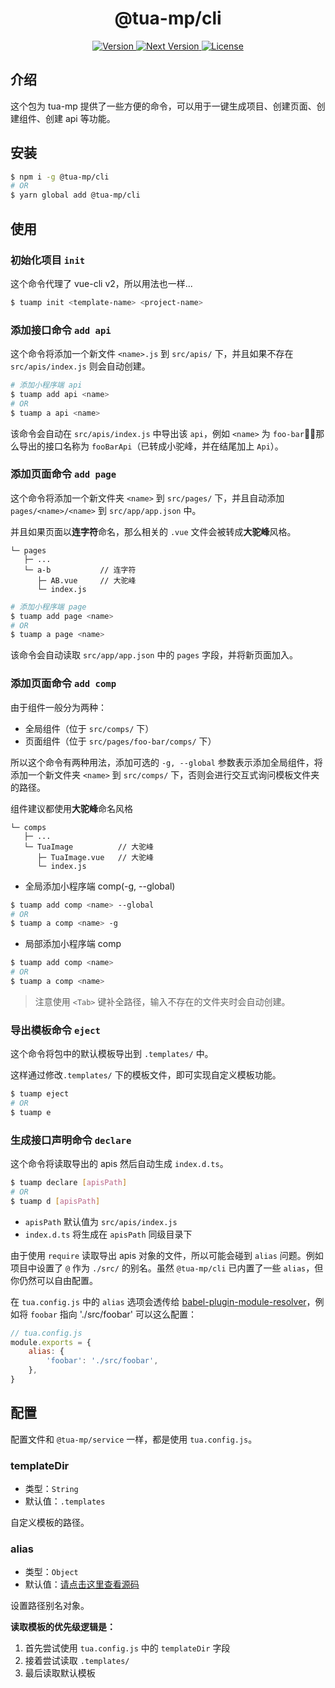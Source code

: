 <h1 align="center">@tua-mp/cli</h1>

<p align="center">
    <a href="https://www.npmjs.com/package/@tua-mp/cli">
        <img src="https://img.shields.io/npm/v/@tua-mp/cli.svg" alt="Version">
        <img src="https://img.shields.io/npm/v/@tua-mp/cli/next.svg" alt="Next Version">
        <img src="https://img.shields.io/npm/l/@tua-mp/cli.svg" alt="License">
    </a>
</p>

## 介绍
这个包为 tua-mp 提供了一些方便的命令，可以用于一键生成项目、创建页面、创建组件、创建 api 等功能。

## 安装

```bash
$ npm i -g @tua-mp/cli
# OR
$ yarn global add @tua-mp/cli
```

## 使用
### 初始化项目 `init`
这个命令代理了 vue-cli v2，所以用法也一样...

```bash
$ tuamp init <template-name> <project-name>
```

### 添加接口命令 `add api`
这个命令将添加一个新文件 `<name>.js` 到 `src/apis/` 下，并且如果不存在 `src/apis/index.js` 则会自动创建。

```bash
# 添加小程序端 api
$ tuamp add api <name>
# OR
$ tuamp a api <name>
```

该命令会自动在 `src/apis/index.js` 中导出该 `api`，例如 `<name>` 为 `foo-bar`，那么导出的接口名称为 `fooBarApi`（已转成小驼峰，并在结尾加上 `Api`）。

### 添加页面命令 `add page`
这个命令将添加一个新文件夹 `<name>` 到 `src/pages/` 下，并且自动添加 `pages/<name>/<name>` 到 `src/app/app.json` 中。

并且如果页面以**连字符**命名，那么相关的 `.vue` 文件会被转成**大驼峰**风格。

```
└─ pages
   ├─ ...
   └─ a-b           // 连字符
      ├─ AB.vue     // 大驼峰
      └─ index.js
```

```bash
# 添加小程序端 page
$ tuamp add page <name>
# OR
$ tuamp a page <name>
```

该命令会自动读取 `src/app/app.json` 中的 `pages` 字段，并将新页面加入。

### 添加页面命令 `add comp`
由于组件一般分为两种：

* 全局组件（位于 `src/comps/` 下）
* 页面组件（位于 `src/pages/foo-bar/comps/` 下）

所以这个命令有两种用法，添加可选的 `-g, --global` 参数表示添加全局组件，将添加一个新文件夹 `<name>` 到 `src/comps/` 下，否则会进行交互式询问模板文件夹的路径。

组件建议都使用**大驼峰**命名风格

```
└─ comps
   ├─ ...
   └─ TuaImage          // 大驼峰
      ├─ TuaImage.vue   // 大驼峰
      └─ index.js
```

* 全局添加小程序端 comp(-g, --global)

```bash
$ tuamp add comp <name> --global
# OR
$ tuamp a comp <name> -g
```

* 局部添加小程序端 comp

```bash
$ tuamp add comp <name>
# OR
$ tuamp a comp <name>
```

> 注意使用 `<Tab>` 键补全路径，输入不存在的文件夹时会自动创建。

### 导出模板命令 `eject` <Badge text="0.3.0+"/>
这个命令将包中的默认模板导出到 `.templates/` 中。

这样通过修改`.templates/` 下的模板文件，即可实现自定义模板功能。

```bash
$ tuamp eject
# OR
$ tuamp e
```

### 生成接口声明命令 `declare` <Badge text="0.4.0+"/>
这个命令将读取导出的 apis 然后自动生成 `index.d.ts`。

```bash
$ tuamp declare [apisPath]
# OR
$ tuamp d [apisPath]
```

* `apisPath` 默认值为 `src/apis/index.js`
* `index.d.ts` 将生成在 `apisPath` 同级目录下

由于使用 `require` 读取导出 apis 对象的文件，所以可能会碰到 `alias` 问题。例如项目中设置了 `@` 作为 `./src/` 的别名。虽然 `@tua-mp/cli` 已内置了一些 `alias`，但你仍然可以自由配置。

在 `tua.config.js` 中的 `alias` 选项会透传给 [babel-plugin-module-resolver](https://github.com/tleunen/babel-plugin-module-resolver)，例如将 `foobar` 指向 './src/foobar' 可以这么配置：

```js
// tua.config.js
module.exports = {
    alias: {
        'foobar': './src/foobar',
    },
}
```

## 配置
配置文件和 `@tua-mp/service` 一样，都是使用 `tua.config.js`。

### templateDir <Badge text="0.3.0+"/>
* 类型：`String`
* 默认值：`.templates`

自定义模板的路径。

### alias <Badge text="0.4.0+"/>
* 类型：`Object`
* 默认值：[请点击这里查看源码](https://github.com/tuateam/tua-mp/blob/master/packages/tua-mp-cli/lib/constants.js)

设置路径别名对象。

**读取模板的优先级逻辑是：**

1. 首先尝试使用 `tua.config.js` 中的 `templateDir` 字段
2. 接着尝试读取 `.templates/`
3. 最后读取默认模板
